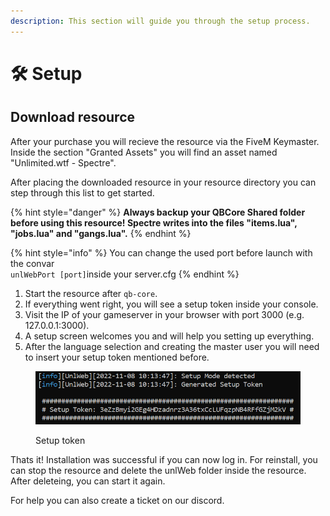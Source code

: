 ```yaml
---
description: This section will guide you through the setup process.
---
```


# 🛠 Setup

## Download resource

After your purchase you will recieve the resource via the FiveM Keymaster. Inside the section "Granted Assets" you will find an asset named "Unlimited.wtf - Spectre".

After placing the downloaded resource in your resource directory you can step through this list to get started.



{% hint style="danger" %}
**Always backup your QBCore Shared folder before using this resource! Spectre writes into the files "items.lua", "jobs.lua" and "gangs.lua".**
{% endhint %}

{% hint style="info" %}
You can change the used port before launch with the convar\
`unlWebPort [port]`inside your server.cfg
{% endhint %}

1. Start the resource after `qb-core`.
2. If everything went right, you will see a setup token inside your console.
3. Visit the IP of your gameserver in your browser with port 3000 (e.g. 127.0.0.1:3000).
4. A setup screen welcomes you and will help you setting up everything.
5. After the language selection and creating the master user you will need to insert your setup token mentioned before.

<figure><img src="../.gitbook/assets/setup_token.PNG" alt="Setup Token"><figcaption><p>Setup token</p></figcaption></figure>

Thats it! Installation was successful if you can now log in. For reinstall, you can stop the resource and delete the unlWeb folder inside the resource. After deleteing, you can start it again.

For help you can also create a ticket on our discord.
